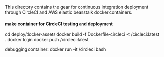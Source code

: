 This directory contains the gear for continuous integration deployment through CircleCI and AWS elastic beanstalk docker containers.


#### make container for CircleCI testing and deployment
cd deploy/docker-assets
docker build -f Dockerfile-circleci -t <username>/circleci:latest .
docker login
docker push <username>/circleci:latest

debugging container:
docker run -it <username>/circleci bash
